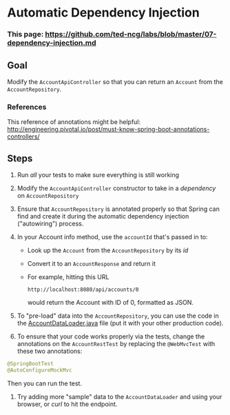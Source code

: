 # Automatic Dependency Injection

### This page: https://github.com/ted-ncg/labs/blob/master/07-dependency-injection.md

## Goal

Modify the `AccountApiController` so that you can return an `Account` from the `AccountRepository`.

### References

This reference of annotations might be helpful: http://engineering.pivotal.io/post/must-know-spring-boot-annotations-controllers/

## Steps

1. Run *all* your tests to make sure everything is still working

1. Modify the `AccountApiController` constructor to take in a *dependency* on `AccountRepository`

1. Ensure that `AccountRepository` is annotated properly so that Spring can find and create it during the automatic dependency injection ("autowiring") process.

1. In your Account info method, use the `accountId` that's passed in to:

    * Look up the `Account` from the `AccountRepository` by its *id*
    
    * Convert it to an `AccountResponse` and return it

    * For example, hitting this URL
    
      `http://localhost:8080/api/accounts/0`
    
      would return the Account with ID of 0, formatted as JSON.

1. To "pre-load" data into the `AccountRepository`, you can use the code in the [AccountDataLoader.java](https://github.com/ted-ncg/labs/blob/master/AccountDataLoader.java) file (put it with your other production code).

1. To ensure that your code works properly via the tests, change the annotations on the `AccountRestTest` by replacing the `@WebMvcTest` with these two annotations:

  ```java
  @SpringBootTest
  @AutoConfigureMockMvc
  ```
  
  Then you can run the test.

1. Try adding more "sample" data to the `AccountDataLoader` and using your browser, or *curl* to hit the endpoint.
